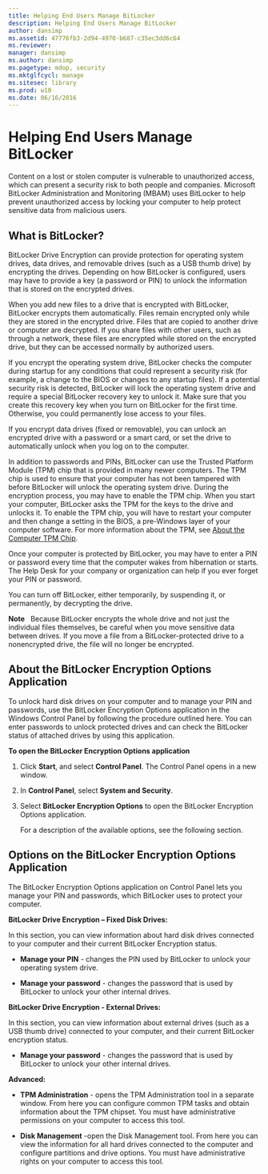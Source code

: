 ```yaml
---
title: Helping End Users Manage BitLocker
description: Helping End Users Manage BitLocker
author: dansimp
ms.assetid: 47776fb3-2d94-4970-b687-c35ec3dd6c64
ms.reviewer: 
manager: dansimp
ms.author: dansimp
ms.pagetype: mdop, security
ms.mktglfcycl: manage
ms.sitesec: library
ms.prod: w10
ms.date: 06/16/2016
---
```



# Helping End Users Manage BitLocker


Content on a lost or stolen computer is vulnerable to unauthorized access, which can present a security risk to both people and companies. Microsoft BitLocker Administration and Monitoring (MBAM) uses BitLocker to help prevent unauthorized access by locking your computer to help protect sensitive data from malicious users.

## What is BitLocker?


BitLocker Drive Encryption can provide protection for operating system drives, data drives, and removable drives (such as a USB thumb drive) by encrypting the drives. Depending on how BitLocker is configured, users may have to provide a key (a password or PIN) to unlock the information that is stored on the encrypted drives.

When you add new files to a drive that is encrypted with BitLocker, BitLocker encrypts them automatically. Files remain encrypted only while they are stored in the encrypted drive. Files that are copied to another drive or computer are decrypted. If you share files with other users, such as through a network, these files are encrypted while stored on the encrypted drive, but they can be accessed normally by authorized users.

If you encrypt the operating system drive, BitLocker checks the computer during startup for any conditions that could represent a security risk (for example, a change to the BIOS or changes to any startup files). If a potential security risk is detected, BitLocker will lock the operating system drive and require a special BitLocker recovery key to unlock it. Make sure that you create this recovery key when you turn on BitLocker for the first time. Otherwise, you could permanently lose access to your files.

If you encrypt data drives (fixed or removable), you can unlock an encrypted drive with a password or a smart card, or set the drive to automatically unlock when you log on to the computer.

In addition to passwords and PINs, BitLocker can use the Trusted Platform Module (TPM) chip that is provided in many newer computers. The TPM chip is used to ensure that your computer has not been tampered with before BitLocker will unlock the operating system drive. During the encryption process, you may have to enable the TPM chip. When you start your computer, BitLocker asks the TPM for the keys to the drive and unlocks it. To enable the TPM chip, you will have to restart your computer and then change a setting in the BIOS, a pre-Windows layer of your computer software. For more information about the TPM, see [About the Computer TPM Chip](about-the-computer-tpm-chip.md).

Once your computer is protected by BitLocker, you may have to enter a PIN or password every time that the computer wakes from hibernation or starts. The Help Desk for your company or organization can help if you ever forget your PIN or password.

You can turn off BitLocker, either temporarily, by suspending it, or permanently, by decrypting the drive.

**Note**  
Because BitLocker encrypts the whole drive and not just the individual files themselves, be careful when you move sensitive data between drives. If you move a file from a BitLocker-protected drive to a nonencrypted drive, the file will no longer be encrypted.

 

## About the BitLocker Encryption Options Application


To unlock hard disk drives on your computer and to manage your PIN and passwords, use the BitLocker Encryption Options application in the Windows Control Panel by following the procedure outlined here. You can enter passwords to unlock protected drives and can check the BitLocker status of attached drives by using this application.

**To open the BitLocker Encryption Options application**

1.  Click **Start**, and select **Control Panel**. The Control Panel opens in a new window.

2.  In **Control Panel**, select **System and Security**.

3.  Select **BitLocker Encryption Options** to open the BitLocker Encryption Options application.

    For a description of the available options, see the following section.

## Options on the BitLocker Encryption Options Application


The BitLocker Encryption Options application on Control Panel lets you manage your PIN and passwords, which BitLocker uses to protect your computer.

**BitLocker Drive Encryption – Fixed Disk Drives:**

In this section, you can view information about hard disk drives connected to your computer and their current BitLocker Encryption status.

-   **Manage your PIN** - changes the PIN used by BitLocker to unlock your operating system drive.

-   **Manage your password** - changes the password that is used by BitLocker to unlock your other internal drives.

**BitLocker Drive Encryption - External Drives:**

In this section, you can view information about external drives (such as a USB thumb drive) connected to your computer, and their current BitLocker encryption status.

-   **Manage your password** - changes the password that is used by BitLocker to unlock your other internal drives.

**Advanced:**

-   **TPM Administration** - opens the TPM Administration tool in a separate window. From here you can configure common TPM tasks and obtain information about the TPM chipset. You must have administrative permissions on your computer to access this tool.

-   **Disk Management** -open the Disk Management tool. From here you can view the information for all hard drives connected to the computer and configure partitions and drive options. You must have administrative rights on your computer to access this tool.

 

 





